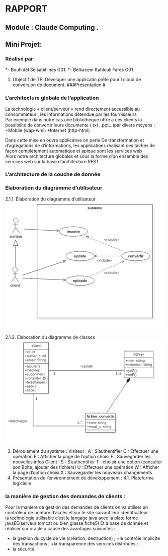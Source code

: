 # RAPPORT 
## Module : Claude Computing .	
## Mini Projet: 
### Réalisé par:
*- Bouhidel Selsabil Ines G01.
*- Belkacem Kahlouli Fares G01
1. Objectif de TP: Déveloper une applicatin préte pour l cloud de conversion de document.
###Présentation #


 ### L’architecture globale de l’application  
 La technologie « client/serveur » rend directement accessible au consommateur , les informations détendue par les fournisseurs </br>
Par exemple dans notre cas une bibliothèque offre a ces clients la possibilité de convertir leurs documente (.txt ,.ppt…)par divers moyens :
+Mobile (wap-wml)
+Internet (http-html)   
<p>
Dans cette mise en ouvre applicative on parle De transformation et d’agrégations de d’informations, les applications réalisant ces taches de façon complètement automatique et apique sont les services web <br/>
Alors notre architecture globales et sous la forme d’un ensemble des services web sur la base d’architecture REST 
	


### L’architecture de la couche de donnée 
### Élaboration du diagramme d’utilisateur 
2.1.1.  Élaboration du diagramme d’utilisateur 
       ![diagramme d’utilisateur](1.png)

2.1.2. Elaboration du diagramme de classes 
       ![ diagramme de classes](2.png)
 
 
3. Déroulement du système :
Visiteur :
A : S’authentifier
C : Effectuer une opération
E : Afficher la page de l’option choisi
F : Sauvegarder les nouvelles infos
Client :
S : S’authentifier
T : choisir une option (consulter son Boite, ajouter des fichiers)
U : Effectuer une opération
W : Afficher la page d’option choisi
X : Sauvegarder les nouveaux changements 
4. Présentation de l’environnement de développement :
  4.1. Plateforme logicielle

 
  



### la manière de gestion des demandes de clients  : 
Pour la manière de gestion des demandes de clients on va utiliser un contrôleur de nombre d’accès et  sur  le site suivant leur  identificateur </br>
 la technologie utilisable  c’est le langage java avec la plate forme javaEE(serveur tomcat  ou bien glasse fiche5) Et a base de donnée et réaliser sur oracle  a cause des avantages suivantes :  </br>
+ la gestion du cycle de vie (création, destruction) ; 
+le contrôle implicite des transactions ;
+la transparence des services distribués ; 
+ la sécurité.
  



